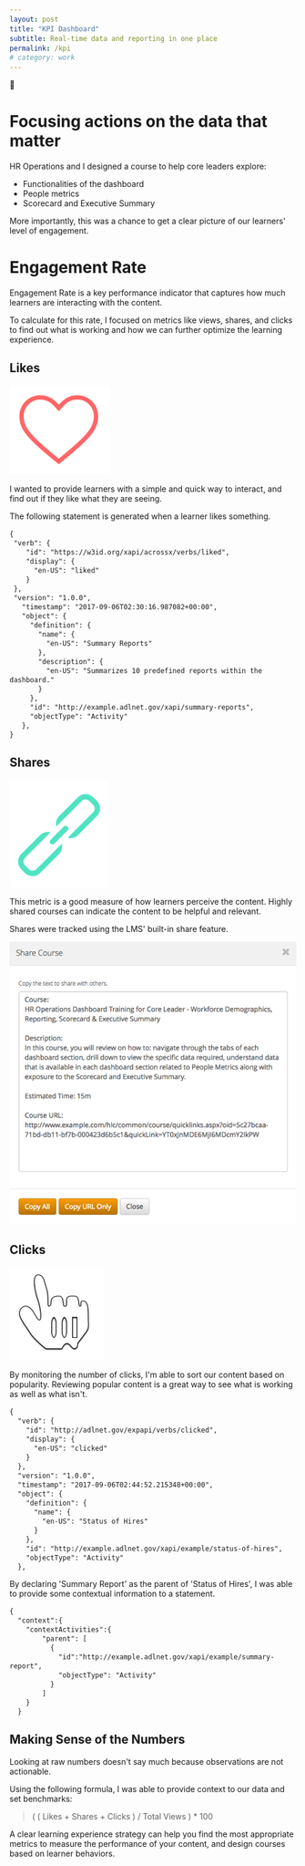 ```yaml
---
layout: post
title: "KPI Dashboard"
subtitle: Real-time data and reporting in one place
permalink: /kpi
# category: work
---
```


<!-- ![Image of Dashboard](/img/kpi.png)   -->
<div class="robot">
  <div class="img-container">🤖</div>
</div>

# Focusing actions on the data that matter

HR Operations and I designed a course to help core leaders explore: 

* Functionalities of the dashboard 
* People metrics
* Scorecard and Executive Summary

More importantly, this was a chance to get a clear picture of our learners' level of engagement.


# Engagement Rate

Engagement Rate is a key performance indicator that captures how much learners are interacting with the content.

To calculate for this rate, I focused on metrics like views, shares, and clicks to find out what is working and how we can further optimize the learning experience.


## Likes

<div class="icon-box">
  <img src="/img/likes.png">
</div>

I wanted to provide learners with a simple and quick way to interact, and find out if they like what they are seeing.

The following statement is generated when a learner likes something.

```  
{
 "verb": {  
    "id": "https://w3id.org/xapi/acrossx/verbs/liked",  
    "display": {  
      "en-US": "liked"  
    }  
 },
 "version": "1.0.0",
   "timestamp": "2017-09-06T02:30:16.987082+00:00",
   "object": {
     "definition": {
       "name": {
         "en-US": "Summary Reports"
       },
       "description": {  
         "en-US": "Summarizes 10 predefined reports within the dashboard."  
       }
     },
     "id": "http://example.adlnet.gov/xapi/summary-reports",
     "objectType": "Activity"
   },
}
```

## Shares

<div class="icon-box">
	<img src="/img/icon-shares.png">
</div>

This metric is a good measure of how learners perceive the content. Highly shared courses can indicate the content to be helpful and relevant.

Shares were tracked using the LMS' built-in share feature.

![Image of Shares](/img/shares.png) 


## Clicks

<div class="icon-box">
	<img src="/img/icon-clicks.png">
</div>

By monitoring the number of clicks, I'm able to sort our content based on popularity. Reviewing popular content is a great way to see what is working as well as what isn't. 

```
{
  "verb": {  
    "id": "http://adlnet.gov/expapi/verbs/clicked",  
    "display": {  
      "en-US": "clicked"  
    }  
  },
  "version": "1.0.0",
  "timestamp": "2017-09-06T02:44:52.215348+00:00",
  "object": {
    "definition": {
      "name": {
        "en-US": "Status of Hires"
      }
    },
    "id": "http://example.adlnet.gov/xapi/example/status-of-hires",
    "objectType": "Activity"
  },
```
By declaring 'Summary Report' as the parent of 'Status of Hires', I was able to provide some contextual information to a statement.
```
{
  "context":{  
    "contextActivities":{  
        "parent": [
          {  
            "id":"http://example.adlnet.gov/xapi/example/summary-report",
            "objectType": "Activity"
          }
        ]
    }
  }

```

## Making Sense of the Numbers

Looking at raw numbers doesn't say much because observations are not actionable.

Using the following formula, I was able to provide context to our data and set benchmarks:

> ( ( Likes + Shares + Clicks ) / Total Views ) * 100

A clear learning experience strategy can help you find the most appropriate metrics to measure the performance of your content, and design courses based on learner behaviors.